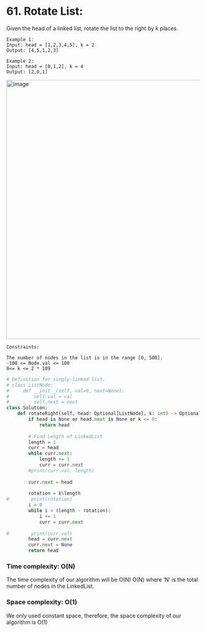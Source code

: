 # 61. Rotate List:

Given the head of a linked list, rotate the list to the right by k places.

 
```
Example 1:
Input: head = [1,2,3,4,5], k = 2
Output: [4,5,1,2,3]
```
```
Example 2:
Input: head = [0,1,2], k = 4
Output: [2,0,1]
```
<img width="675" alt="image" src="https://user-images.githubusercontent.com/35987583/158116072-38ce5b99-625a-453f-9951-4ffb674bf999.png">

```
Constraints:

The number of nodes in the list is in the range [0, 500].
-100 <= Node.val <= 100
0<= k <= 2 * 109
```

```python
# Definition for singly-linked list.
# class ListNode:
#     def __init__(self, val=0, next=None):
#         self.val = val
#         self.next = next
class Solution:
    def rotateRight(self, head: Optional[ListNode], k: int) -> Optional[ListNode]:
        if head is None or head.next is None or k <= 0:
            return head    
        
        # Find Length of LinkedList
        length = 1
        curr = head
        while curr.next:
            length += 1
            curr = curr.next
        #print(curr.val, length)  
        
        curr.next = head
        
        rotation = k%length
#        print(rotation)
        i = 0
        while i < (length - rotation):
            i += 1
            curr = curr.next
            
#        print(curr.val)   
        head = curr.next
        curr.next = None
        return head
```


### Time complexity: O(N)
The time complexity of our algorithm will be O(N)
O(N) where ‘N’ is the total number of nodes in the LinkedList.

### Space complexity: O(1)
We only used constant space, therefore, the space complexity of our algorithm is O(1)

